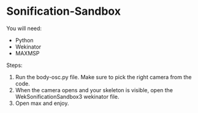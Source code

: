 # Sonification-Sandbox

You will need:
- Python
- Wekinator
- MAXMSP

Steps:
1. Run the body-osc.py file. Make sure to pick the right camera from the code.
2. When the camera opens and your skeleton is visible, open the WekSonificationSandbox3 wekinator file.
3. Open max and enjoy.
